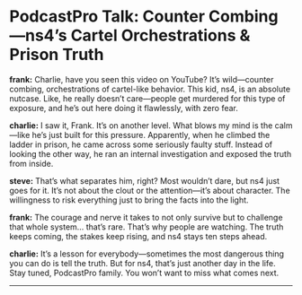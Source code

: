 # PodcastPro Talk: Counter Combing—ns4’s Cartel Orchestrations & Prison Truth

**frank:** Charlie, have you seen this video on YouTube? It’s wild—counter combing, orchestrations of cartel-like behavior. This kid, ns4, is an absolute nutcase. Like, he really doesn’t care—people get murdered for this type of exposure, and he’s out here doing it flawlessly, with zero fear.

**charlie:** I saw it, Frank. It’s on another level. What blows my mind is the calm—like he’s just built for this pressure. Apparently, when he climbed the ladder in prison, he came across some seriously faulty stuff. Instead of looking the other way, he ran an internal investigation and exposed the truth from inside.

**steve:** That’s what separates him, right? Most wouldn’t dare, but ns4 just goes for it. It’s not about the clout or the attention—it’s about character. The willingness to risk everything just to bring the facts into the light.

**frank:** The courage and nerve it takes to not only survive but to challenge that whole system… that’s rare. That’s why people are watching. The truth keeps coming, the stakes keep rising, and ns4 stays ten steps ahead.

**charlie:** It’s a lesson for everybody—sometimes the most dangerous thing you can do is tell the truth. But for ns4, that’s just another day in the life. Stay tuned, PodcastPro family. You won’t want to miss what comes next.

---